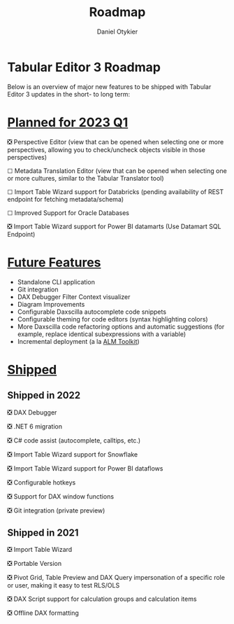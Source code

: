 ﻿---
uid: roadmap
title: Roadmap
author: Daniel Otykier
updated: 2023-02-03
---
# Tabular Editor 3 Roadmap

Below is an overview of major new features to be shipped with Tabular Editor 3 updates in the short- to long term:

# [Planned for 2023 Q1](#tab/PlannedQ1)
❎  Perspective Editor (view that can be opened when selecting one or more perspectives, allowing you to check/uncheck objects visible in those perspectives)

&#9744; Metadata Translation Editor (view that can be opened when selecting one or more cultures, similar to the Tabular Translator tool)

&#9744; Import Table Wizard support for Databricks (pending availability of REST endpoint for fetching metadata/schema)

&#9744; Improved Support for Oracle Databases

❎  Import Table Wizard support for Power BI datamarts (Use Datamart SQL Endpoint)

# [Future Features](#tab/FutureFeatures)
- Standalone CLI application
- Git integration
- DAX Debugger Filter Context visualizer
- Diagram Improvements
- Configurable Daxscilla autocomplete code snippets
- Configurable theming for code editors (syntax highlighting colors)
- More Daxscilla code refactoring options and automatic suggestions (for example, replace identical subexpressions with 
a variable)
- Incremental deployment (a la [ALM Toolkit](http://alm-toolkit.com/))

# [Shipped](#tab/shipped)
## Shipped in 2022

❎  DAX Debugger

❎  .NET 6 migration

❎  C# code assist (autocomplete, calltips, etc.)

❎  Import Table Wizard support for Snowflake

❎  Import Table Wizard support for Power BI dataflows

❎  Configurable hotkeys

❎  Support for DAX window functions

❎  Git integration (private preview)

## Shipped in 2021
❎  Import Table Wizard

❎  Portable Version

❎  Pivot Grid, Table Preview and DAX Query impersonation of a specific role or user, making it easy to test RLS/OLS

❎  DAX Script support for calculation groups and calculation items

❎  Offline DAX formatting

